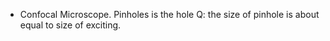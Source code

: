 



+ Confocal Microscope. Pinholes is the hole
  Q: the size of pinhole is about equal to size of exciting.
